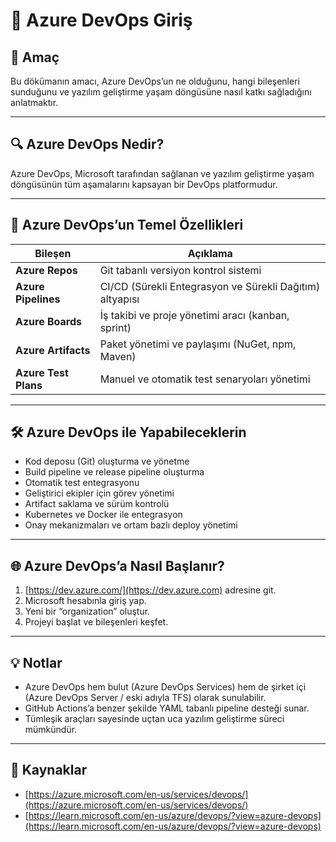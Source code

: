 # 🚀 Azure DevOps Giriş

## 🧠 Amaç

Bu dökümanın amacı, Azure DevOps’un ne olduğunu, hangi bileşenleri sunduğunu ve yazılım geliştirme yaşam döngüsüne nasıl katkı sağladığını anlatmaktır.

---
## 🔍 Azure DevOps Nedir?

Azure DevOps, Microsoft tarafından sağlanan ve yazılım geliştirme yaşam döngüsünün tüm aşamalarını kapsayan bir DevOps platformudur.

---
## 🎯 Azure DevOps’un Temel Özellikleri

| Bileşen             | Açıklama |
|---------------------|----------|
| **Azure Repos**     | Git tabanlı versiyon kontrol sistemi |
| **Azure Pipelines** | CI/CD (Sürekli Entegrasyon ve Sürekli Dağıtım) altyapısı |
| **Azure Boards**    | İş takibi ve proje yönetimi aracı (kanban, sprint) |
| **Azure Artifacts** | Paket yönetimi ve paylaşımı (NuGet, npm, Maven) |
| **Azure Test Plans**| Manuel ve otomatik test senaryoları yönetimi |

---
## 🛠️ Azure DevOps ile Yapabileceklerin

- Kod deposu (Git) oluşturma ve yönetme  
- Build pipeline ve release pipeline oluşturma  
- Otomatik test entegrasyonu  
- Geliştirici ekipler için görev yönetimi  
- Artifact saklama ve sürüm kontrolü  
- Kubernetes ve Docker ile entegrasyon  
- Onay mekanizmaları ve ortam bazlı deploy yönetimi

---
## 🌐 Azure DevOps’a Nasıl Başlanır?

1. [https://dev.azure.com/](https://dev.azure.com) adresine git.
2. Microsoft hesabınla giriş yap.
3. Yeni bir “organization” oluştur.
4. Projeyi başlat ve bileşenleri keşfet.

---
## 💡 Notlar

- Azure DevOps hem bulut (Azure DevOps Services) hem de şirket içi (Azure DevOps Server / eski adıyla TFS) olarak sunulabilir.
- GitHub Actions’a benzer şekilde YAML tabanlı pipeline desteği sunar.
- Tümleşik araçları sayesinde uçtan uca yazılım geliştirme süreci mümkündür.

---
## 🔗 Kaynaklar

- [https://azure.microsoft.com/en-us/services/devops/](https://azure.microsoft.com/en-us/services/devops/)
- [https://learn.microsoft.com/en-us/azure/devops/?view=azure-devops](https://learn.microsoft.com/en-us/azure/devops/?view=azure-devops)
